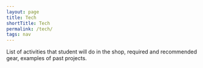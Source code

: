 ```yaml
---
layout: page
title: Tech
shortTitle: Tech
permalink: /tech/
tags: nav
---
```


List of activities that student will do in the shop, required and recommended gear, examples of past projects.
